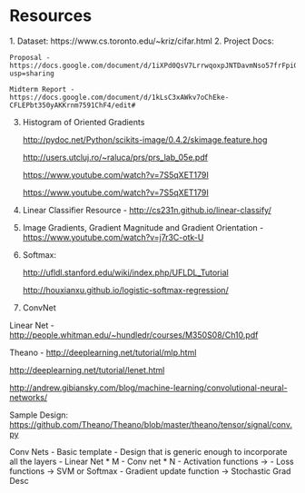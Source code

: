 <h1>Resources</h1>
1. Dataset: https://www.cs.toronto.edu/~kriz/cifar.html
2. Project Docs: 
    
    Proposal - https://docs.google.com/document/d/1iXPd0QsV7LrrwqoxpJNTDavmNso57frFpiG_xzRufDE/edit?usp=sharing
    
    Midterm Report - https://docs.google.com/document/d/1kLsC3xAWkv7oChEke-CFLEPbt350yAKKrnm7591ChF4/edit#
3. Histogram of Oriented Gradients

    http://pydoc.net/Python/scikits-image/0.4.2/skimage.feature.hog
    
    http://users.utcluj.ro/~raluca/prs/prs_lab_05e.pdf
    
    https://www.youtube.com/watch?v=7S5qXET179I
    
    https://www.youtube.com/watch?v=7S5qXET179I
    
    
4. Linear Classifier Resource - http://cs231n.github.io/linear-classify/
5. Image Gradients, Gradient Magnitude and Gradient Orientation - https://www.youtube.com/watch?v=j7r3C-otk-U
6. Softmax:
    
    http://ufldl.stanford.edu/wiki/index.php/UFLDL_Tutorial

    http://houxianxu.github.io/logistic-softmax-regression/


7. ConvNet

Linear Net - http://people.whitman.edu/~hundledr/courses/M350S08/Ch10.pdf


Theano - http://deeplearning.net/tutorial/mlp.html

http://deeplearning.net/tutorial/lenet.html

http://andrew.gibiansky.com/blog/machine-learning/convolutional-neural-networks/

Sample Design: https://github.com/Theano/Theano/blob/master/theano/tensor/signal/conv.py



Conv Nets - Basic template - Design that is generic enough to incorporate all the layers
	- Linear Net * M
	- Conv net * N
	- Activation functions ->
	- Loss functions -> SVM or Softmax
	- Gradient update function -> Stochastic Grad Desc 
